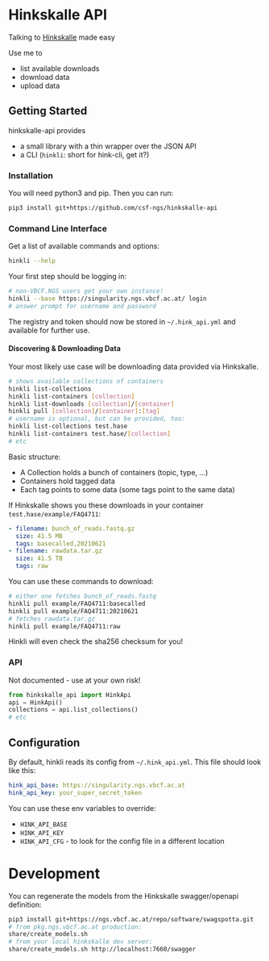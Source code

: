 # Hinkskalle API

Talking to [Hinkskalle](https://github.com/csf-ngs/hinkskalle) made easy

Use me to 

- list available downloads
- download data
- upload data

## Getting Started

hinkskalle-api provides

- a small library with a thin wrapper over the JSON API 
- a CLI (`hinkli`: short for hink-cli, get it?)

### Installation

You will need python3 and pip. Then you can run:

```bash
pip3 install git+https://github.com/csf-ngs/hinkskalle-api
```

### Command Line Interface

Get a list of available commands and options:

```bash
hinkli --help
```
Your first step should be logging in:

```bash
# non-VBCF.NGS users get your own instance!
hinkli --base https://singularity.ngs.vbcf.ac.at/ login
# answer prompt for username and password
```

The registry and token should now be stored in `~/.hink_api.yml` and available for further use.

#### Discovering & Downloading Data

Your most likely use case will be downloading data provided via Hinkskalle.

```bash
# shows available collections of containers
hinkli list-collections
hinkli list-containers [collection]
hinkli list-downloads [collection]/[container]
hinkli pull [collection]/[container]:[tag]
# username is optional, but can be provided, too:
hinkli list-collections test.hase
hinkli list-containers test.hase/[collection]
# etc
```

Basic structure:

- A Collection holds a bunch of containers (topic, type, ...)
- Containers hold tagged data
- Each tag points to some data (some tags point to the same data)

If Hinkskalle shows you these downloads in your container `test.hase/example/FAQ4711`:

```yaml
- filename: bunch_of_reads.fastq.gz
  size: 41.5 MB
  tags: basecalled,20210621
- filename: rawdata.tar.gz
  size: 41.5 TB
  tags: raw
```

You can use these commands to download:

```bash
# either one fetches bunch_of_reads.fastq
hinkli pull example/FAQ4711:basecalled
hinkli pull example/FAQ4711:20210621
# fetches rawdata.tar.gz
hinkli pull example/FAQ4711:raw
```

Hinkli will even check the sha256 checksum for you!

### API

Not documented - use at your own risk!

```python
from hinkskalle_api import HinkApi
api = HinkApi()
collections = api.list_collections()
# etc
```

## Configuration

By default, hinkli reads its config from `~/.hink_api.yml`. This file should look like this:

```yaml
hink_api_base: https://singularity.ngs.vbcf.ac.at
hink_api_key: your_super_secret_token
```

You can use these env variables to override:

- `HINK_API_BASE`
- `HINK_API_KEY`
- `HINK_API_CFG` - to look for the config file in a different location

# Development

You can regenerate the models from the Hinkskalle swagger/openapi definition:

```bash
pip3 install git+https://ngs.vbcf.ac.at/repo/software/swagspotta.git
# from pkg.ngs.vbcf.ac.at production:
share/create_models.sh
# from your local hinkskalle dev server:
share/create_models.sh http://localhost:7660/swagger
```
